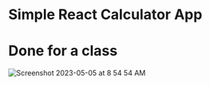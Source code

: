 # Simple React Calculator App
# Done for a class

![Screenshot 2023-05-05 at 8 54 54 AM](https://user-images.githubusercontent.com/125836099/236508931-c03965cf-31ee-41d4-b097-596e9ae543a6.png)
